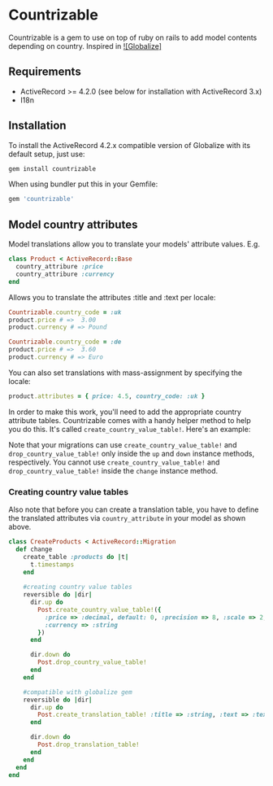 # Countrizable
Countrizable is a gem to use on top of ruby on rails to add model contents depending on country.
Inspired in [![Globalize]](https://github.com/globalize/globalize)

## Requirements

* ActiveRecord >= 4.2.0 (see below for installation with ActiveRecord 3.x)
* I18n

## Installation

To install the ActiveRecord 4.2.x compatible version of Globalize with its default setup, just use:

```ruby
gem install countrizable
```

When using bundler put this in your Gemfile:

```ruby
gem 'countrizable'
```

## Model country attributes

Model translations allow you to translate your models' attribute values. E.g.

```ruby
class Product < ActiveRecord::Base
  country_attribure :price
  country_attribure :currency
end
```

Allows you to translate the attributes :title and :text per locale:

```ruby
Countrizable.country_code = :uk
product.price # =>  3.00
product.currency # => Pound

Countrizable.country_code = :de
product.price # =>  3.60
product.currency # => Euro
```

You can also set translations with mass-assignment by specifying the locale:

```ruby
product.attributes = { price: 4.5, country_code: :uk }
```

In order to make this work, you'll need to add the appropriate country attribute tables.
Countrizable comes with a handy helper method to help you do this.
It's called `create_country_value_table!`. Here's an example:

Note that your migrations can use `create_country_value_table!` and `drop_country_value_table!`
only inside the `up` and `down` instance methods, respectively. You cannot use `create_country_value_table!`
and `drop_country_value_table!` inside the `change` instance method.

### Creating country value tables

Also note that before you can create a translation table, you have to define the translated attributes via `country_attribute` in your model as shown above.

```ruby
class CreateProducts < ActiveRecord::Migration
  def change
    create_table :products do |t|
      t.timestamps
    end
    
    #creating country value tables
    reversible do |dir|
      dir.up do
        Post.create_country_value_table!({
          :price => :decimal, default: 0, :precision => 8, :scale => 2,
          :currency => :string
        })
      end

      dir.down do
        Post.drop_country_value_table!
      end
    end

    #compatible with globalize gem
    reversible do |dir|
      dir.up do
        Post.create_translation_table! :title => :string, :text => :text
      end

      dir.down do
        Post.drop_translation_table!
      end
    end
  end
end
```